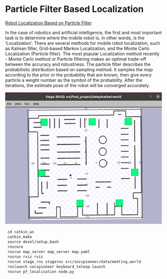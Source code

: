 # Particle Filter Based Localization

[Robot Localization Based on Particle Filter](https://raw.githubusercontent.com/Cesar514/Particle-Filter-Localization/blob/09db4a752ec69f66e801f8ccaf2484b427006c24/pf_localisation/Robot%20Localization%20Based%20on%20Particle%20Filter.pdf)
 
In the case of robotics and artificial intelligence, the first and most important task is to determine where the mobile robot is, in other words, is the ‘Localization’. There are several methods for mobile robot localization, such as Kalman filter, Grid-based Markov Localization, and the Monte Carlo Localization (Particle filter). The most popular Localization method recently - Monte Carlo method or Particle filtering makes an optimal trade-off between the accuracy and robustness. The particle filter describes the probabilistic distribution based on sampling method. It samples the map according to the prior or the probability that are known, then give every particle a weight number as the symbol of the probability. After the iterations, the estimate pose of the robot will be converged accurately.

![Particle Filter](https://raw.githubusercontent.com/Cesar514/Kalman-Cart-Prediction/main/final_project/map1.png)

```
 cd catkin_ws
 catkin_make
 source devel/setup.bash
 roscore
 rosrun map_server map_server map.yaml
 rosrun rviz rviz
 rosrun stage_ros stageros src/socspioneer/data/meeting.world
 roslaunch socspioneer keyboard_teleop.launch
 rosrun pf_localisation node.py
```

